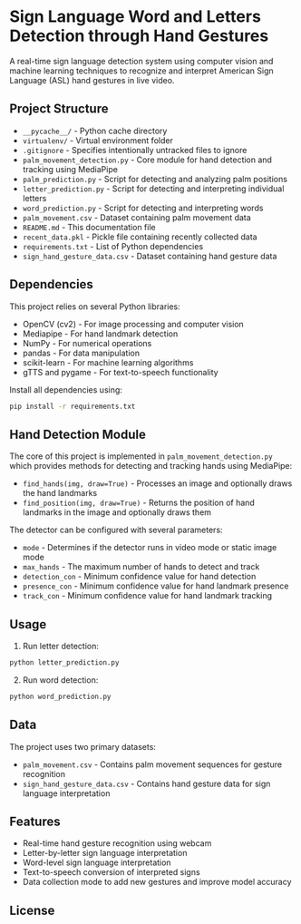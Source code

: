 # Sign Language Word and Letters Detection through Hand Gestures

A real-time sign language detection system using computer vision and machine learning techniques to recognize and interpret American Sign Language (ASL) hand gestures in live video.

## Project Structure

- `__pycache__/` - Python cache directory
- `virtualenv/` - Virtual environment folder
- `.gitignore` - Specifies intentionally untracked files to ignore
- `palm_movement_detection.py` - Core module for hand detection and tracking using MediaPipe
- `palm_prediction.py` - Script for detecting and analyzing palm positions
- `letter_prediction.py` - Script for detecting and interpreting individual letters
- `word_prediction.py` - Script for detecting and interpreting words
- `palm_movement.csv` - Dataset containing palm movement data
- `README.md` - This documentation file
- `recent_data.pkl` - Pickle file containing recently collected data
- `requirements.txt` - List of Python dependencies
- `sign_hand_gesture_data.csv` - Dataset containing hand gesture data

## Dependencies

This project relies on several Python libraries:

- OpenCV (cv2) - For image processing and computer vision
- Mediapipe - For hand landmark detection
- NumPy - For numerical operations
- pandas - For data manipulation
- scikit-learn - For machine learning algorithms
- gTTS and pygame - For text-to-speech functionality

Install all dependencies using:

```bash
pip install -r requirements.txt
```

## Hand Detection Module

The core of this project is implemented in `palm_movement_detection.py` which provides methods for detecting and tracking hands using MediaPipe:

- `find_hands(img, draw=True)` - Processes an image and optionally draws the hand landmarks
- `find_position(img, draw=True)` - Returns the position of hand landmarks in the image and optionally draws them

The detector can be configured with several parameters:
- `mode` - Determines if the detector runs in video mode or static image mode
- `max_hands` - The maximum number of hands to detect and track
- `detection_con` - Minimum confidence value for hand detection
- `presence_con` - Minimum confidence value for hand landmark presence
- `track_con` - Minimum confidence value for hand landmark tracking

## Usage

1. Run letter detection:
```bash
python letter_prediction.py
```

2. Run word detection:
```bash
python word_prediction.py
```

## Data

The project uses two primary datasets:
- `palm_movement.csv` - Contains palm movement sequences for gesture recognition
- `sign_hand_gesture_data.csv` - Contains hand gesture data for sign language interpretation

## Features

- Real-time hand gesture recognition using webcam
- Letter-by-letter sign language interpretation
- Word-level sign language interpretation
- Text-to-speech conversion of interpreted signs
- Data collection mode to add new gestures and improve model accuracy

## License
